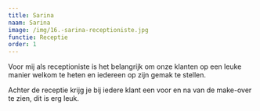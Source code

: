 ```yaml
---
title: Sarina
naam: Sarina
image: /img/16.-sarina-receptioniste.jpg
functie: Receptie
order: 1
---
```


Voor mij als receptioniste is het belangrijk om onze klanten op een leuke manier welkom te heten en iedereen op zijn gemak te stellen. 

Achter de receptie krijg je bij iedere klant een voor en na van de make-over te zien, dit is erg leuk.